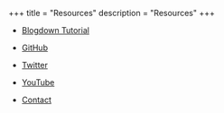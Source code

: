 +++
title = "Resources"
description = "Resources"
+++

* [Blogdown Tutorial](https://bookdown.org/yihui/blogdown/)

* [GitHub](https://github.com/rfordatascience)

* [Twitter](https://twitter.com/r4dscommunity)

* [YouTube](https://www.youtube.com/channel/UCCaChdLMTYMxyawR_Qf-kYA)

* [Contact](mailto:rfordatasci@gmail.com)
